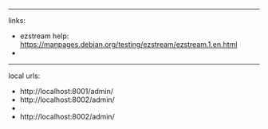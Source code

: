 ----
links:
 - ezstream help: https://manpages.debian.org/testing/ezstream/ezstream.1.en.html
 - 

---

local urls:
 - http://localhost:8001/admin/
 - http://localhost:8002/admin/
 - 
 - http://localhost:8002/admin/

